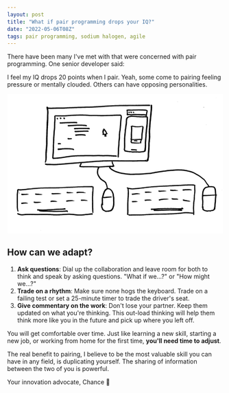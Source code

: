```yaml
---
layout: post
title: "What if pair programming drops your IQ?"
date: "2022-05-06T08Z"
tags: pair programming, sodium halogen, agile
---
```


There have been many I've met with that were concerned with pair programming. One senior developer said:

I feel my IQ drops 20 points when I pair.
Yeah, some come to pairing feeling pressure or mentally clouded. Others can have opposing personalities.

![pairing with one computer and two keyboards sketch](./pairing-sketch.png)

## How can we adapt?

1. **Ask questions**: Dial up the collaboration and leave room for both to think and speak by asking questions. "What if we...?" or "How might we...?"
2. **Trade on a rhythm**: Make sure none hogs the keyboard. Trade on a failing test or set a 25-minute timer to trade the driver's seat.
3. **Give commentary on the work**: Don't lose your partner. Keep them updated on what you're thinking. This out-load thinking will help them think more like you in the future and pick up where you left off.

You will get comfortable over time. Just like learning a new skill, starting a new job, or working from home for the first time, **you'll need time to adjust**.

The real benefit to pairing, I believe to be the most valuable skill you can have in any field, is duplicating yourself. The sharing of information between the two of you is powerful.

Your innovation advocate, Chance 👋